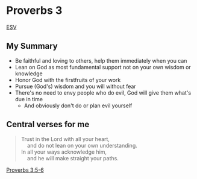 # Proverbs 3

[ESV](https://www.biblegateway.com/passage/?search=Proverbs+3&version=ESV)

## My Summary

- Be faithful and loving to others, help them immediately when you can
- Lean on God as most fundamental support not on your own wisdom or knowledge
- Honor God with the firstfruits of your work
- Pursue (God's) wisdom and you will without fear
- There's no need to envy people who do evil, God will give them what's due in time
  - And obviously don't do or plan evil yourself

## Central verses for me
> Trust in the Lord with all your heart,<br>
  &nbsp; &nbsp; and do not lean on your own understanding.<br>
  In all your ways acknowledge him,<br>
  &nbsp; &nbsp; and he will make straight your paths.

[Proverbs 3:5-6](https://www.biblegateway.com/passage/?search=Proverbs+3%3A5-6&version=ESV)
